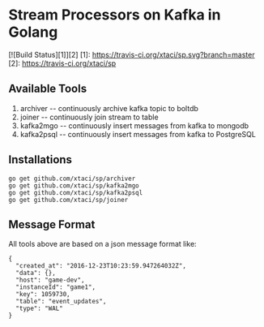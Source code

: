 # Stream Processors on Kafka in Golang
[![Build Status][1]][2]
[1]: https://travis-ci.org/xtaci/sp.svg?branch=master
[2]: https://travis-ci.org/xtaci/sp

## Available Tools
1. archiver -- continuously archive kafka topic to boltdb
2. joiner -- continuously join stream to table
3. kafka2mgo -- continuously insert messages from kafka to mongodb
4. kafka2psql -- continuously insert messages from kafka to PostgreSQL


## Installations
```
go get github.com/xtaci/sp/archiver
go get github.com/xtaci/sp/kafka2mgo
go get github.com/xtaci/sp/kafka2psql
go get github.com/xtaci/sp/joiner
```

## Message Format
All tools above are based on a json message format like:
```
{
  "created_at": "2016-12-23T10:23:59.947264032Z",
  "data": {},
  "host": "game-dev",
  "instanceId": "game1",
  "key": 1059730,
  "table": "event_updates",
  "type": "WAL"
}
```
